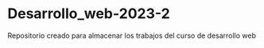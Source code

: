 # Desarrollo_web-2023-2
Repositorio creado para almacenar los trabajos del curso de desarrollo web 
